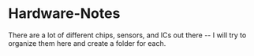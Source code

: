 Hardware-Notes
==============

There are a lot of different chips, sensors, and ICs out there -- I will try to organize them here and create a folder for each.

